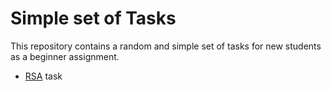 # Simple set of Tasks 

This repository contains a random and simple set of tasks for new students as a beginner assignment.

- [RSA](https://ufesl.github.io/simple-tasks/rsa) task